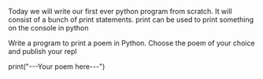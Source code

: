 Today we will write our first ever python program from scratch. It will consist of a bunch of print statements. print can be used to print something on the console in python

Write a program to print a poem in Python. Choose the poem of your choice and publish your repl

print("---Your poem here---")


